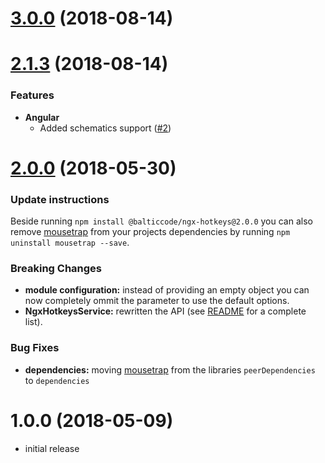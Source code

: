 <a name="3.0.0"></a>
# [3.0.0](https://github.com/BalticCode/ngx-hotkeys/compare/2.1.3...3.0.0) (2018-08-14)

<a name="2.1.3"></a>
# [2.1.3](https://github.com/BalticCode/ngx-hotkeys/compare/2.0.0...2.1.3) (2018-08-14)

### Features

* **Angular**
  * Added schematics support ([#2](https://github.com/BalticCode/ngx-hotkeys/issues/2))

<a name="2.0.0"></a>
# [2.0.0](https://github.com/BalticCode/ngx-hotkeys/compare/1.0.0...2.0.0) (2018-05-30)

### Update instructions
Beside running `npm install @balticcode/ngx-hotkeys@2.0.0` you can also remove [mousetrap](https://www.npmjs.com/package/mousetrap) from your projects dependencies by running `npm uninstall mousetrap --save`.

### Breaking Changes
* **module configuration:** instead of providing an empty object you can now completely ommit the parameter to use the default options.
* **NgxHotkeysService:** rewritten the API (see [README](https://github.com/BalticCode/ngx-hotkeys/blob/master/README.md) for a complete list).

### Bug Fixes
* **dependencies:** moving [mousetrap](https://www.npmjs.com/package/mousetrap) from the libraries `peerDependencies` to `dependencies`

<a name="1.0.0"></a>
# 1.0.0 (2018-05-09)
* initial release
